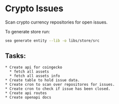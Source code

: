 # Crypto Issues

Scan crypto currency repositories for open issues. 

To generate store run: 
```sh
sea generate entity --lib -o libs/store/src
```

## Tasks:
    * Create api for coingecko
      * fetch all assets
      * fetch all assets info
    * Create table to hold issue data.
    * Create cron to scan over repositores for issues.
    * Create cron to check if issue has been closed.
    * Create api routes
    * Create openapi docs